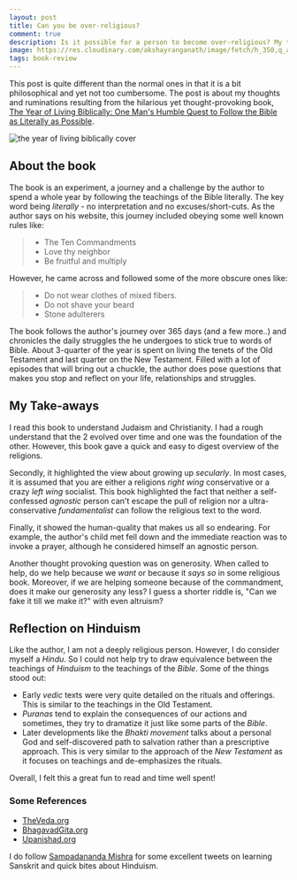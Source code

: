 ```yaml
---
layout: post
title: Can you be over-religious?
comment: true
description: Is it possible for a person to become over-religious? My thoughts from the excellent yet hilarious book, the Year of Living Biblically.
image: https://res.cloudinary.com/akshayranganath/image/fetch/h_350,q_auto,f_auto/https://ajjacobs.com/wp-content/uploads/2013/10/img-book-biblically.png
tags: book-review
---
```


This post is quite different than the normal ones in that it is a bit philosophical and yet not too cumbersome. The post is about my thoughts and ruminations resulting from the hilarious yet thought-provoking book, [The Year of Living Biblically: One Man's Humble Quest to Follow the Bible as Literally as Possible](https://ajjacobs.com/books/the-year-of-living-biblically/).

![the year of living biblically cover](https://res.cloudinary.com/akshayranganath/image/fetch/h_350,q_auto,f_auto/https://ajjacobs.com/wp-content/uploads/2013/10/img-book-biblically.png)

## About the book

The book is an experiment, a journey and a challenge by the author to spend a whole year by following the teachings of the Bible literally. The key word being _literally_ - no interpretation and no excuses/short-cuts. As the author says on his website, this journey included obeying some well known rules like:

<blockquote>
<ul>
<li>The Ten Commandments</li>
<li>Love thy neighbor</li>
<li>Be fruitful and multiply</li>
</ul>
</blockquote>

However, he came across and followed some of the more obscure ones like:

<blockquote>
<ul>
<li>Do not wear clothes of mixed fibers.</li>
<li>Do not shave your beard</li>
<li>Stone adulterers</li>
</ul>
</blockquote>

The book follows the author's journey over 365 days (and a few more..) and chronicles the daily struggles the he undergoes to stick true to words of Bible. About 3-quarter of the year is spent on living the tenets of the Old Testament and last quarter on the New Testament. Filled with a lot of episodes that will bring out a chuckle, the author does pose questions that makes you stop and reflect on your life, relationships and struggles.

## My Take-aways

I read this book to understand Judaism and Christianity. I had a rough understand that the 2 evolved over time and one was the foundation of the other. However, this book gave a quick and easy to digest overview of the religions.

Secondly, it highlighted the view about growing up _secularly_. In most cases, it is assumed that you are either a religions _right wing_ conservative or a crazy _left wing_ socialist. This book highlighted the fact that neither a self-confessed _agnostic_ person can't escape the pull of religion nor a ultra-conservative _fundamentalist_ can follow the religious text to the word.

Finally, it showed the human-quality that makes us all so endearing. For example, the author's child met fell down and the immediate reaction was to invoke a prayer, although he considered himself an agnostic person. 

Another thought provoking question was on generosity. When called to help, do we help because we _want_ or because it _says so_ in some religious book. Moreover, if we are helping someone because of the commandment, does it make our generosity any less? I guess a shorter riddle is, "Can we fake it till we make it?" with even altruism?

## Reflection on Hinduism

Like the author, I am not a deeply religious person. However, I do consider myself a _Hindu_. So I could not help try to draw equivalence between the teachings of _Hinduism_ to the teachings of the _Bible_. Some of the things stood out:

* Early _vedic_ texts were very quite detailed on the rituals and offerings. This is similar to the teachings in the Old Testament.
* _Puranas_ tend to explain the consequences of our actions and sometimes, they try to dramatize it just like some parts of the _Bible_.
* Later developments like the _Bhakti movement_ talks about a personal God and self-discovered path to salvation rather than a prescriptive approach. This is very similar to the approach of the _New Testament_ as it focuses on teachings and de-emphasizes the rituals.

Overall, I felt this a great fun to read and time well spent!

### Some References

* [TheVeda.org](https://theveda.org.in/)
* [BhagavadGita.org](http://bhagavadgita.org.in/)
* [Upanishad.org](https://upanishads.org.in/)

I do follow [Sampadananda Mishra](https://twitter.com/Sampadananda) for some excellent tweets on learning Sanskrit and quick bites about Hinduism.